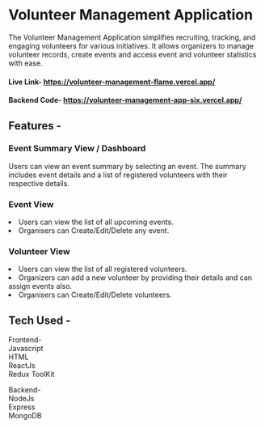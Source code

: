 # Volunteer Management Application

The Volunteer Management Application simplifies recruiting, tracking, and engaging volunteers for various initiatives. It allows organizers to manage volunteer records, create events and access event and volunteer statistics with ease.

#### Live Link- https://volunteer-management-flame.vercel.app/
#### Backend Code- https://volunteer-management-app-six.vercel.app/

## Features -

### Event Summary View / Dashboard

Users can view an event summary by selecting an event. The summary includes event details and a list of registered volunteers with their respective details.

### Event View
<li> Users can view the list of all upcoming events.
<li> Organisers can Create/Edit/Delete any event.

### Volunteer View
<li> Users can view the list of all registered volunteers.
<li> Organizers can add a new volunteer by providing their details and can assign events also.
<li> Organisers can Create/Edit/Delete volunteers.

## Tech Used -

Frontend-  
Javascript  
HTML  
ReactJs  
Redux ToolKit  

Backend-  
NodeJs  
Express  
MongoDB  